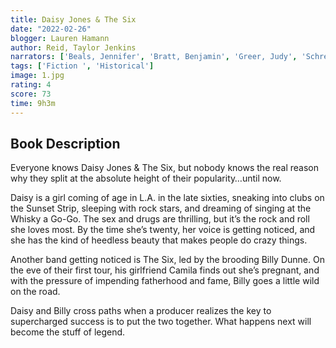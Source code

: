 ```yaml
---
title: Daisy Jones & The Six
date: "2022-02-26"
blogger: Lauren Hamann
author: Reid, Taylor Jenkins
narrators: ['Beals, Jennifer', 'Bratt, Benjamin', 'Greer, Judy', 'Schreiber, Pablo']
tags: ['Fiction ', 'Historical']
image: 1.jpg
rating: 4
score: 73
time: 9h3m
---
```


## Book Description 

Everyone knows Daisy Jones & The Six, but nobody knows the real reason why they split at the absolute height of their popularity…until now.

Daisy is a girl coming of age in L.A. in the late sixties, sneaking into clubs on the Sunset Strip, sleeping with rock stars, and dreaming of singing at the Whisky a Go-Go. The sex and drugs are thrilling, but it’s the rock and roll she loves most. By the time she’s twenty, her voice is getting noticed, and she has the kind of heedless beauty that makes people do crazy things.

Another band getting noticed is The Six, led by the brooding Billy Dunne. On the eve of their first tour, his girlfriend Camila finds out she’s pregnant, and with the pressure of impending fatherhood and fame, Billy goes a little wild on the road.

Daisy and Billy cross paths when a producer realizes the key to supercharged success is to put the two together. What happens next will become the stuff of legend.